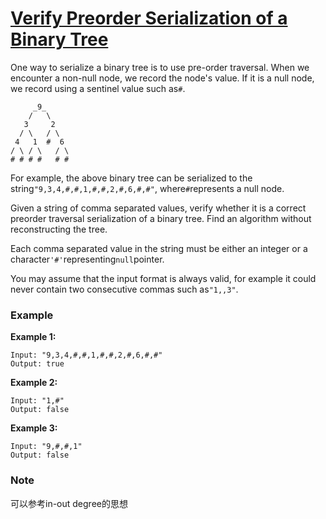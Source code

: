 # [Verify Preorder Serialization of a Binary Tree](https://leetcode.com/problems/verify-preorder-serialization-of-a-binary-tree/description/)

One way to serialize a binary tree is to use pre-order traversal. When we encounter a non-null node, we record the node's value. If it is a null node, we record using a sentinel value such as`#`.

```
     _9_
    /   \
   3     2
  / \   / \
 4   1  #  6
/ \ / \   / \
# # # #   # #
```

For example, the above binary tree can be serialized to the string`"9,3,4,#,#,1,#,#,2,#,6,#,#"`, where`#`represents a null node.

Given a string of comma separated values, verify whether it is a correct preorder traversal serialization of a binary tree. Find an algorithm without reconstructing the tree.

Each comma separated value in the string must be either an integer or a character`'#'`representing`null`pointer.

You may assume that the input format is always valid, for example it could never contain two consecutive commas such as`"1,,3"`.

### Example

**Example 1:**

```
Input: "9,3,4,#,#,1,#,#,2,#,6,#,#"
Output: true
```

**Example 2:**

```
Input: "1,#"
Output: false
```

**Example 3:**

```
Input: "9,#,#,1"
Output: false
```

### Note

可以参考in-out degree的思想



